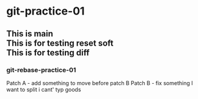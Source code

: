 # git-practice-01
This is main <br>
This is for testing reset soft <br>
This is for testing diff <br>
---
### git-rebase-practice-01
Patch A - add
something to move before patch B
Patch B - fix 
something 
I want to split
i cant' typ goods
